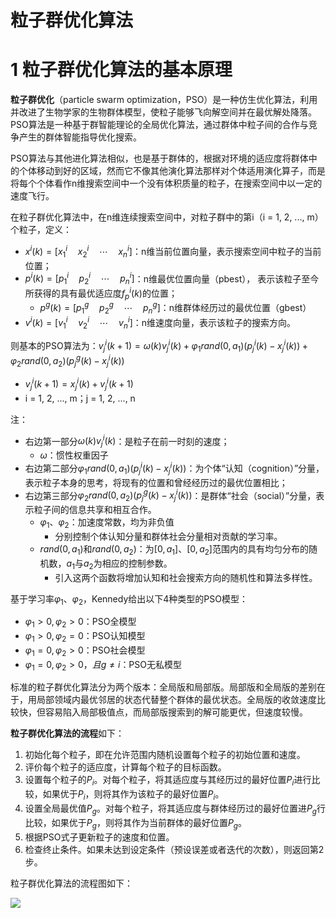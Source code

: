 # 粒子群优化算法

# 1 粒子群优化算法的基本原理

**粒子群优化**（particle swarm optimization，PSO）是一种仿生优化算法，利用并改进了生物学家的生物群体模型，使粒子能够飞向解空间并在最优解处降落。PSO算法是一种基于群智能理论的全局优化算法，通过群体中粒子间的合作与竞争产生的群体智能指导优化搜索。

PSO算法与其他进化算法相似，也是基于群体的，根据对环境的适应度将群体中的个体移动到好的区域，然而它不像其他演化算法那样对个体适用演化算子，而是将每个个体看作n维搜索空间中一个没有体积质量的粒子，在搜索空间中以一定的速度飞行。

在粒子群优化算法中，在n维连续搜索空间中，对粒子群中的第i（i = 1, 2, ..., m）个粒子，定义：

- $x^i(k) = \left[x_1^i \quad x_2^i \quad \cdots \quad x_n^i \right]$：n维当前位置向量，表示搜索空间中粒子的当前位置；
- $p^i(k) = \left[p_1^i \quad p_2^i \quad \cdots \quad p_n^i \right]$：n维最优位置向量（pbest）， 表示该粒子至今所获得的具有最优适应度$f_p^i(k)$的位置；
  - $p^g(k) = \left[p_1^g \quad p_2^g \quad \cdots \quad p_n^g \right]$：n维群体经历过的最优位置（gbest）
- $v^i(k) = \left[v_1^i \quad v_2^i \quad \cdots \quad v_n^i \right]$：n维速度向量，表示该粒子的搜索方向。

则基本的PSO算法为：$v_j^i(k + 1) = \omega(k)v_j^i(k) + \varphi_1 rand(0, a_1)(p_j^i(k) - x_j^i(k)) + \varphi_2 rand(0, a_2)(p_j^g(k) - x_j^i(k))$

- $v_j^i(k + 1) = x_j^i(k) + v_j^i(k + 1)$
- i = 1, 2, ..., m；j = 1, 2, ..., n

注：

- 右边第一部分$\omega(k)v_j^i(k)$：是粒子在前一时刻的速度；
  - $\omega$：惯性权重因子
- 右边第二部分$\varphi_1 rand(0, a_1)(p_j^i(k) - x_j^i(k))$：为个体“认知（cognition）”分量，表示粒子本身的思考，将现有的位置和曾经经历过的最优位置相比；
- 右边第三部分$\varphi_2 rand(0, a_2)(p_j^g(k) - x_j^i(k))$：是群体“社会（social）”分量，表示粒子间的信息共享和相互合作。
  - $\varphi_1$、$\varphi_2$：加速度常数，均为非负值
    - 分别控制个体认知分量和群体社会分量相对贡献的学习率。
  - $rand(0, a_1)$和$rand(0, a_2)$：为$\left[0, a_1\right]$、$\left[0, a_2\right]$范围内的具有均匀分布的随机数，$a_1$与$a_2$为相应的控制参数。
    - 引入这两个函数将增加认知和社会搜索方向的随机性和算法多样性。

基于学习率$\varphi_1$、$\varphi_2$，Kennedy给出以下4种类型的PSO模型：

- $\varphi_1 > 0, \varphi_2 > 0$：PSO全模型
- $\varphi_1 > 0, \varphi_2 = 0$：PSO认知模型
- $\varphi_1 = 0, \varphi_2 > 0$：PSO社会模型
- $\varphi_1 = 0, \varphi_2 > 0，且 g\neq i$：PSO无私模型

标准的粒子群优化算法分为两个版本：全局版和局部版。局部版和全局版的差别在于，用局部领域内最优邻居的状态代替整个群体的最优状态。全局版的收敛速度比较快，但容易陷入局部极值点，而局部版搜索到的解可能更优，但速度较慢。

**粒子群优化算法的流程**如下：

1. 初始化每个粒子，即在允许范围内随机设置每个粒子的初始位置和速度。
2. 评价每个粒子的适应度，计算每个粒子的目标函数。
3. 设置每个粒子的$P_i$。对每个粒子，将其适应度与其经历过的最好位置$P_i$进行比较，如果优于$P_i$，则将其作为该粒子的最好位置$P_i$。
4. 设置全局最优值$P_g$。对每个粒子，将其适应度与群体经历过的最好位置进$P_g$行比较，如果优于$P_g$，则将其作为当前群体的最好位置$P_g$。
5. 根据PSO式子更新粒子的速度和位置。
6. 检查终止条件。如果未达到设定条件（预设误差或者迭代的次数），则返回第2步。

粒子群优化算法的流程图如下：

![](htts://ZhiShan-zh.github.io/media/artificialIntelligence_swarmintelligence_20210127012601.png)